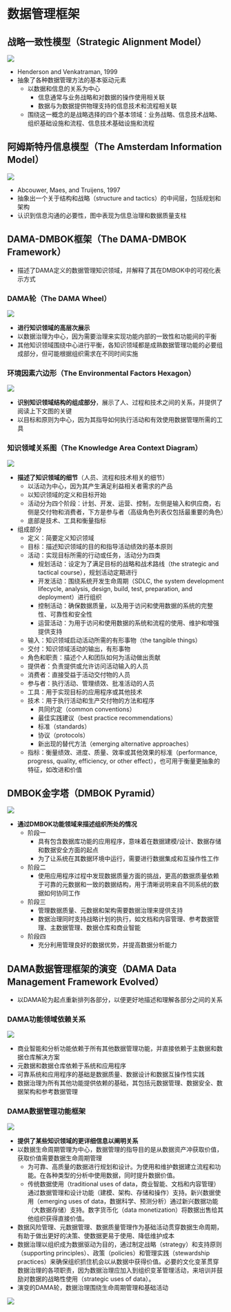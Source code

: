 # **数据管理框架**

## 战略一致性模型（Strategic Alignment Model）

![](assets/数据管理框架/SAM.jpg)

- Henderson and Venkatraman, 1999
- 抽象了各种数据管理方法的基本驱动元素
  - 以数据和信息的关系为中心
    - 信息通常与业务战略和对数据的操作使用相关联
    - 数据与为数据提供物理支持的信息技术和流程相关联
  - 围绕这一概念的是战略选择的四个基本领域：业务战略、信息技术战略、组织基础设施和流程、信息技术基础设施和流程

## 阿姆斯特丹信息模型（The Amsterdam Information Model）

![](assets/数据管理框架/AIM.jpg)

- Abcouwer, Maes, and Truijens, 1997
- 抽象出一个关于结构和战略（structure and tactics）的中间层，包括规划和架构
- 认识到信息沟通的必要性，图中表现为信息治理和数据质量支柱

## DAMA-DMBOK框架（The DAMA-DMBOK Framework）

- 描述了DAMA定义的数据管理知识领域，并解释了其在DMBOK中的可视化表示方式

### DAMA轮（The DAMA Wheel）

![](assets/数据管理框架/Wheel.jpg)

- **进行知识领域的高层次展示**
- 以数据治理为中心，因为需要治理来实现功能内部的一致性和功能间的平衡
- 其他知识领域围绕中心进行平衡，各知识领域都是成熟数据管理功能的必要组成部分，但可能根据组织需求在不同时间实施

### 环境因素六边形（The Environmental Factors Hexagon）

![](assets/数据管理框架/Hexagon.jpg)

- **识别知识领域结构的组成部分**，展示了人、过程和技术之间的关系，并提供了阅读上下文图的关键
- 以目标和原则为中心，因为其指导如何执行活动和有效使用数据管理所需的工具

### 知识领域关系图（The Knowledge Area Context Diagram）

![](assets/数据管理框架/Context.jpg)

- **描述了知识领域的细节**（人员、流程和技术相关的细节）
  - 以活动为中心，因为其产生满足利益相关者需求的产品
  - 以知识领域的定义和目标开始
  - 活动分为四个阶段：计划、开发、运营、控制，左侧是输入和供应商，右侧是交付物和消费者，下方是参与者（高级角色列表仅包括最重要的角色）
  - 底部是技术、工具和衡量指标
- 组成部分
  - 定义：简要定义知识领域
  - 目标：描述知识领域的目的和指导活动绩效的基本原则
  - 活动：实现目标所需的行动或任务，活动分为四类
    - 规划活动：设定为了满足目标的战略和战术路线（the strategic and tactical course），规划活动定期进行
    - 开发活动：围绕系统开发生命周期（SDLC, the system development lifecycle, analysis, design, build, test, preparation, and deployment）进行组织
    - 控制活动：确保数据质量，以及用于访问和使用数据的系统的完整性、可靠性和安全性
    - 运营活动：为用于访问和使用数据的系统和流程的使用、维护和增强提供支持
  - 输入：知识领域启动活动所需的有形事物（the tangible things）
  - 交付：知识领域活动的输出，有形事物
  - 角色和职责：描述个人和团队如何为活动做出贡献
  - 提供者：负责提供或允许访问活动输入的人员
  - 消费者：直接受益于活动交付物的人员
  - 参与者：执行活动、管理绩效、批准活动的人员
  - 工具：用于实现目标的应用程序或其他技术
  - 技术：用于执行活动和生产交付物的方法和程序
    - 共同约定（common conventions）
    - 最佳实践建议（best practice recommendations）
    - 标准（standards）
    - 协议（protocols）
    - 新出现的替代方法（emerging alternative approaches）
  - 指标：衡量绩效、进度、质量、效率或其他效果的标准（performance, progress, quality, efficiency, or other effect），也可用于衡量更抽象的特征，如改进和价值

## DMBOK金字塔（DMBOK Pyramid）

![](assets/数据管理框架/Pyramid.jpg)

- **通过DMBOK功能领域来描述组织所处的情况**
  - 阶段一
    - 具有包含数据库功能的应用程序，意味着在数据建模/设计、数据存储和数据安全方面的起点
    - 为了让系统在其数据环境中运行，需要进行数据集成和互操作性工作
  - 阶段二
    - 使用应用程序过程中发现数据质量方面的挑战，更高的数据质量依赖于可靠的元数据和一致的数据结构，用于清晰说明来自不同系统的数据如何协同工作
  - 阶段三
    - 管理数据质量、元数据和架构需要数据治理来提供支持
    - 数据治理同时支持战略计划的执行，如文档和内容管理、参考数据管理、主数据管理、数据仓库和商业智能
  - 阶段四
    - 充分利用管理良好的数据优势，并提高数据分析能力

## DAMA数据管理框架的演变（DAMA Data Management Framework Evolved）

- 以DAMA轮为起点重新排列各部分，以便更好地描述和理解各部分之间的关系

### DAMA功能领域依赖关系

![](assets/数据管理框架/Dependencies.jpg)

- 商业智能和分析功能依赖于所有其他数据管理功能，并直接依赖于主数据和数据仓库解决方案
- 元数据和数据仓库依赖于系统和应用程序
- 可靠系统和应用程序的基础是数据质量、数据设计和数据互操作性实践
- 数据治理为所有其他功能提供依赖的基础，其包括元数据管理、数据安全、数据架构和参考数据管理

### DAMA数据管理功能框架

![](assets/数据管理框架/DAMAFramework.jpg)

- **提供了某些知识领域的更详细信息以阐明关系**
- 以数据生命周期管理为中心，数据管理的指导目的是从数据资产冲获取价值，获取价值需要数据生命周期管理
  - 为可靠、高质量的数据进行规划和设计。为使用和维护数据建立流程和功能。在各种类型的分析中使用数据，同时提升数据价值。
  - 传统数据使用（traditional uses of data，商业智能、文档和内容管理）通过数据管理和设计功能（建模、架构、存储和操作）支持。新兴数据使用（emerging uses of data，数据科学、预测分析）通过新兴数据功能（大数据存储）支持。数字货币化（data monetization）将数据出售给其他组织获得直接价值。
- 数据风险管理、元数据管理、数据质量管理作为基础活动贯穿数据生命周期，有助于做出更好的决策、使数据更易于使用、降低维护成本
- 数据治理以组织成为数据驱动为目的，通过制定战略（strategy）和支持原则（supporting principles）、政策（policies）和管理实践（stewardship practices）来确保组织抓住机会以从数据中获得价值。必要的文化变革贯穿数据治理的各项职责，因为数据治理应加入到组织变革管理活动，来培训并鼓励对数据的战略性使用（strategic uses of data）。
- 演变的DAMA轮，数据治理围绕生命周期管理和基础活动

![](assets/数据管理框架/WheelEvolved.jpg)